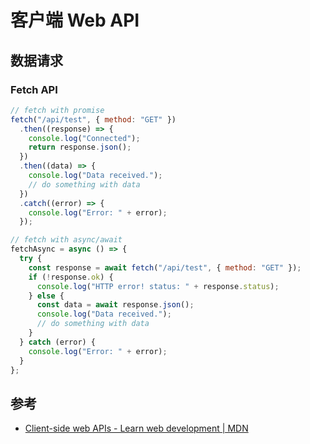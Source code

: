 # 客户端 Web API

## 数据请求

### Fetch API

```js
// fetch with promise
fetch("/api/test", { method: "GET" })
  .then((response) => {
    console.log("Connected");
    return response.json();
  })
  .then((data) => {
    console.log("Data received.");
    // do something with data
  })
  .catch((error) => {
    console.log("Error: " + error);
  });

// fetch with async/await
fetchAsync = async () => {
  try {
    const response = await fetch("/api/test", { method: "GET" });
    if (!response.ok) {
      console.log("HTTP error! status: " + response.status);
    } else {
      const data = await response.json();
      console.log("Data received.");
      // do something with data
    }
  } catch (error) {
    console.log("Error: " + error);
  }
};
```

## 参考

- [Client-side web APIs - Learn web development | MDN](https://developer.mozilla.org/en-US/docs/Learn/JavaScript/Client-side_web_APIs)
